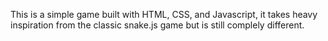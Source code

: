 This is a simple game built with HTML, CSS, and Javascript, it takes heavy inspiration from the classic snake.js game but is still complely different.
